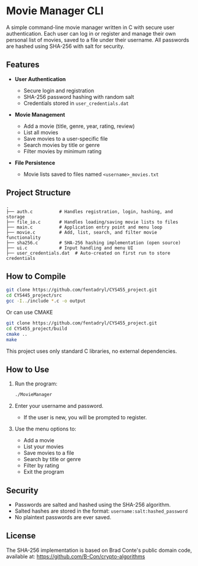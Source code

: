
# Movie Manager CLI

A simple command-line movie manager written in C with secure user authentication. Each user can log in or register and manage their own personal list of movies, saved to a file under their username. All passwords are hashed using SHA-256 with salt for security.

## Features

- **User Authentication**
  - Secure login and registration
  - SHA-256 password hashing with random salt
  - Credentials stored in `user_credentials.dat`

- **Movie Management**
  - Add a movie (title, genre, year, rating, review)
  - List all movies
  - Save movies to a user-specific file
  - Search movies by title or genre
  - Filter movies by minimum rating

- **File Persistence**
  - Movie lists saved to files named `<username>_movies.txt`

## Project Structure

```
.
├── auth.c          # Handles registration, login, hashing, and storage
├── file_io.c       # Handles loading/saving movie lists to files
├── main.c          # Application entry point and menu loop
├── movie.c         # Add, list, search, and filter movie functionality
├── sha256.c        # SHA-256 hashing implementation (open source)
├── ui.c            # Input handling and menu UI
├── user_credentials.dat  # Auto-created on first run to store credentials
```

## How to Compile

```bash
git clone https://github.com/fentadryl/CYS455_project.git
cd CYS445_project/src
gcc -I../include *.c -o output
```

Or can use CMAKE
```bash
git clone https://github.com/fentadryl/CYS455_project.git
cd CYS455_project/build
cmake ..
make
```

This project uses only standard C libraries, no external dependencies.

## How to Use

1. Run the program:
   ```bash
   ./MovieManager
   ```

2. Enter your username and password.
   - If the user is new, you will be prompted to register.

3. Use the menu options to:
   - Add a movie
   - List your movies
   - Save movies to a file
   - Search by title or genre
   - Filter by rating
   - Exit the program

## Security

- Passwords are salted and hashed using the SHA-256 algorithm.
- Salted hashes are stored in the format: `username:salt:hashed_password`
- No plaintext passwords are ever saved.

## License

The SHA-256 implementation is based on Brad Conte's public domain code, available at: https://github.com/B-Con/crypto-algorithms
